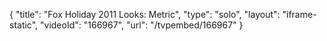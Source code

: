 {
    "title": "Fox Holiday 2011 Looks: Metric",
    "type": "solo",
    "layout": "iframe-static",
    "videoId": "166967",
    "url": "\/tvpembed\/166967"
}